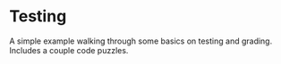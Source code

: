 # Testing

A simple example walking through some basics on testing and grading.
Includes a couple code puzzles.
